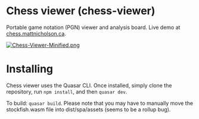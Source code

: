# Chess viewer (chess-viewer)

Portable game notation (PGN) viewer and analysis board. Live demo at [chess.mattnicholson.ca](https://chess.mattnicholson.ca/).

[![Chess-Viewer-Minified.png](https://i.postimg.cc/GhQhgWQK/Chess-Viewer-Minified.png)](https://postimg.cc/jLDbLkBn)

# Installing

Chess viewer uses the Quasar CLI. Once installed, simply clone the repository, run ```npm install```, and then ```quasar dev```.

To build: ```quasar build```. Please note that you may have to manually move the stockfish.wasm file into dist/spa/assets (seems to be a rollup bug). 
